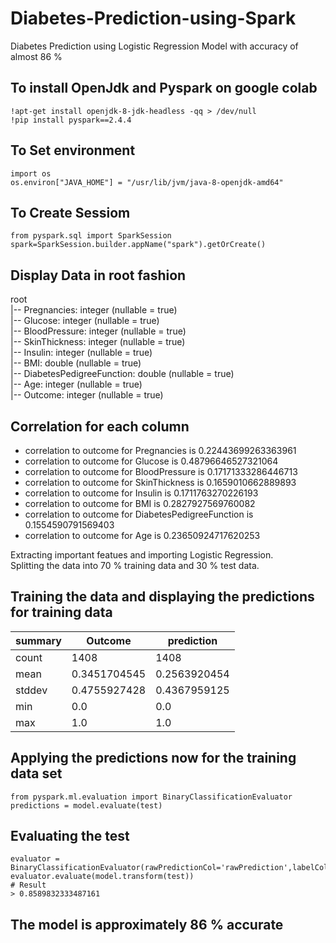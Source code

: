 # Diabetes-Prediction-using-Spark
Diabetes Prediction using Logistic Regression Model with accuracy of almost 86 %

## To install OpenJdk and Pyspark on google colab
```
!apt-get install openjdk-8-jdk-headless -qq > /dev/null
!pip install pyspark==2.4.4
```

## To Set environment
```
import os
os.environ["JAVA_HOME"] = "/usr/lib/jvm/java-8-openjdk-amd64"
```

## To Create Sessiom
```
from pyspark.sql import SparkSession
spark=SparkSession.builder.appName("spark").getOrCreate()
```
## Display Data in root fashion
root <br>
 |-- Pregnancies: integer (nullable = true) <br>
 |-- Glucose: integer (nullable = true) <br>
 |-- BloodPressure: integer (nullable = true) <br>
 |-- SkinThickness: integer (nullable = true) <br>
 |-- Insulin: integer (nullable = true)  <br>
 |-- BMI: double (nullable = true)  <br>
 |-- DiabetesPedigreeFunction: double (nullable = true) <br>
 |-- Age: integer (nullable = true) <br>
 |-- Outcome: integer (nullable = true)
 
 ## Correlation for each column
- correlation to outcome for Pregnancies is 0.22443699263363961
- correlation to outcome for Glucose is 0.48796646527321064
- correlation to outcome for BloodPressure is 0.17171333286446713
- correlation to outcome for SkinThickness is 0.1659010662889893
- correlation to outcome for Insulin is 0.1711763270226193
- correlation to outcome for BMI is 0.2827927569760082
- correlation to outcome for DiabetesPedigreeFunction is 0.1554590791569403
- correlation to outcome for Age is 0.23650924717620253

Extracting important featues and importing Logistic Regression. <br>
Splitting the data into 70 % training data and 30 % test data.

## Training the data and displaying the predictions for training data

| summary       | Outcome       | prediction    |
| ------------- | ------------- | ------------- |
| count         | 1408          | 1408          |
| mean          | 0.3451704545  | 0.2563920454  |
| stddev        | 0.4755927428  | 0.4367959125  |
| min           | 0.0           | 0.0           |
| max           | 1.0           | 1.0           |

## Applying the predictions now for the training data set

```
from pyspark.ml.evaluation import BinaryClassificationEvaluator
predictions = model.evaluate(test)
```

## Evaluating the test

```
evaluator = BinaryClassificationEvaluator(rawPredictionCol='rawPrediction',labelCol='Outcome')
evaluator.evaluate(model.transform(test))
# Result 
> 0.8589832333487161
```

## The model is approximately 86 % accurate
